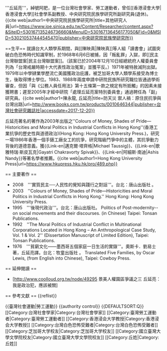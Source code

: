 '''丘延亮'''，綽號阿肥，是一位台灣社會學家、勞工運動者，曾任[[香港浸會大學|香港浸會大學]]社會學系副教授、中央研究院民族學研究所副研究員(退休)。<ref>{{cite web|author1=中央研究院民族學研究所|title=其他研究人員|url=https://www.ioe.sinica.edu.tw/Content/Researcher/content.aspx?&SiteID=530167135246736660&MenuID=530167136456177050&Fid=0&MSID=530210537444545470|publisher=中央研究院民族學研究所}}</ref>

==生平==
就讀台大人類學系期間，與[[陳映真|陳映真]]等人組「讀書會」試圖突破白色恐怖時代知識宰制，於1968年6月6日被捕，因「叛亂罪」入獄，即[[民主台灣聯盟案|民主台灣聯盟案]]。（該案已於2004年12月10日經總統府人權委員會列為「台灣戒嚴時期十大代表性政治冤案」並獲平反。）1971年被特赦減刑出獄。1979年以中學肄業學歷流亡美國獲政治庇護，被芝加哥大學人類學系接受為博士生，後取得博士學位。1983、1988年兩度申請中研院民族所研究職位皆通過學術審查，但因「與《公務人員任用法》第十五條第一款之規定有所抵觸」的因素未接獲聘書；遲至2005年才經中研院「處理丘延亮案特別委員會」通過聘任為「副」研究員。<ref>{{cite web|author1=陳永龍, 丘延亮|title=防天災 禦人禍：原住民抗爭與台灣出路|url=http://www.books.com.tw/products/0010646344|publisher=台灣社會研究雜誌社|accessdate=2017-12-20}}</ref>

丘延亮著名的著作為2003年出版之''Colours of Money, Shades of Pride—Historicities and Moral Politics in Industrial Conflicts in Hong Kong''(香港工業抗爭的歷史性與道德政治)(Hong Kong: Hong Kong University Press.)，研究一場1986年香港一個手錶工廠女工的抗爭，研究階級鬥爭中的主體，其抗爭動力背後的道德意義。獲{{Link-en|邁克爾·塔齊格|Michael Taussig}}、{{Link-en|歌雅特瑞·斯皮瓦克|Gayatri Chakravorty Spivak}}、{{Link-en|阿細斯·南迪|Ashis Nandy}}等著名學者推薦。<ref>{{cite web|author1=Hong Kong University Press|url=https://www.hkupress.hku.hk/pro/489.php}}</ref>

== 主要著作 ==
* 2008　'''實質民主──人民性的覺知與踐行之對話'''。台北：唐山出版社 。
* 2003　''Colours of Money, Shades of Pride—Historicities and Moral Politics in Industrial Conflicts in Hong Kong.'' Hong Kong: Hong Kong University Press.
* 1995　'''後現代政治'''。台北：唐山出版社。 Politics of Post-modernity-- on social movements and their discourses. (in Chinese) Taipei: Tonsan Publications.
* 1992　''The Moral Politics of Industrial Conflict in Multinational Corporations Located in Hong Kong – An Anthropological Case Study, Vol. 1 & Vol. 2'' (Dissertation Manuscript of Limited Edition), Taipei: Tonsan Publications.
* 1976　'''貧窮文化——墨西哥五個家庭一日生活的實錄'''。奧斯卡．劉易士著，丘延亮譯。台北：牧童出版社 。 Translated Five Families, by Oscar Lewis, (from English into Chinese), Taipei: Cowboy Press.

== 延伸閱讀 ==
* [http://www.coolloud.org.tw/node/49295 景美人權園區爭議之三 丘延亮：我是政治犯，應該被關]

== 參考文獻 ==
{{reflist}}

{{臺灣社會運動|勞工運動}}
{{authority control}}
{{DEFAULTSORT:Q}}
[[Category:台灣社會學家|Category:台灣社會學家]]
[[Category:臺灣勞工運動者|Category:臺灣勞工運動者]]
[[Category:香港浸会大学教授|Category:香港浸会大学教授]]
[[Category:台灣白色恐怖受難者|Category:台灣白色恐怖受難者]]
[[Category:芝加哥大学校友|Category:芝加哥大学校友]]
[[Category:國立臺灣大學文學院校友|Category:國立臺灣大學文學院校友]]
[[Category:丘姓|Category:丘姓]]